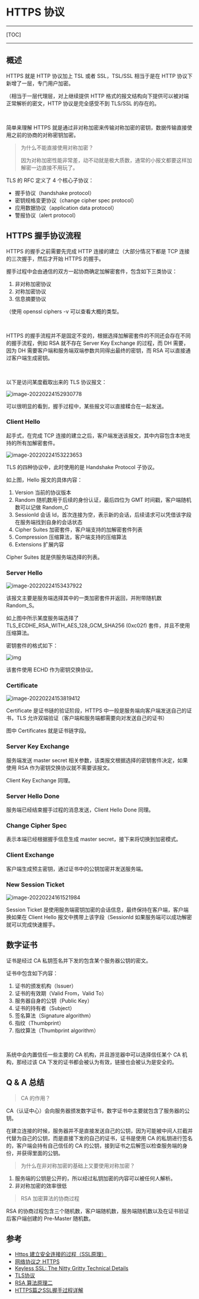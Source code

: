# HTTPS 协议



---

[TOC]

---

## 概述

HTTPS 就是 HTTP 协议加上 TSL 或者 SSL，TSL/SSL 相当于是在 HTTP 协议下新增了一层，专门用户加密。

（相当于一层代理层，对上继续提供 HTTP 格式的报文结构向下提供可以被对端正常解析的密文，HTTP 协议是完全感受不到 TLS/SSL 的存在的。

<br>

简单来理解 HTTPS 就是通过非对称加密来传输对称加密的密钥，数据传输直接使用之前的协商的对称密钥加密。

> 为什么不能直接使用对称加密？
>
> 因为对称加密性能非常差，动不动就是极大质数，通常的小报文都要这样加解密一边直接不用玩了。



TLS 的 RFC 定义了 4 个核心子协议：

- 握手协议（handshake protocol）
- 密钥规格变更协议（change cipher spec protocol）
- 应用数据协议（application data protocol）
- 警报协议（alert protocol）





## HTTPS 握手协议流程

HTTPS 的握手之前需要先完成 HTTP 连接的建立（大部分情况下都是 TCP 连接的三次握手，然后才开始 HTTPS 的握手。

握手过程中会由通信的双方一起协商确定加解密套件，包含如下三类协议：

1. 非对称加密协议
2. 对称加密协议
3. 信息摘要协议

（使用 openssl ciphers -v 可以查看大概的类型。

<br>

HTTPS 的握手流程并不是固定不变的，根据选择加解密套件的不同还会存在不同的握手流程，例如 RSA 就不存在 Server Key Exchange 的过程，而 DH 需要，因为 DH 需要客户端和服务端双端参数共同得出最终的密钥，而 RSA 可以直接通过客户端生成密钥。

<br>

以下是访问某度截取出来的 TLS 协议报文：

![image-20220224152930778](./assets/image-20220224152930778-5687817.png)



可以很明显的看到，握手过程中，某些报文可以直接糅合在一起发送。



### Client Hello

起手式，在完成 TCP 连接的建立之后，客户端发送该报文，其中内容包含本地支持的所有加解密套件。

![image-20220224153223653](assets/image-20220224153223653.png)



TLS 的四种协议中，此时使用的是 Handshake Protocol 子协议。

如上图，Hello 报文的具体内容：

1. Version 当前的协议版本
2. Random 随机数用于后续的身份认证，最后四位为 GMT 时间戳，客户端随机数可以记做 Random_C
3. SessionId 会话 Id，首次连接为空，表示新的会话，后续请求可以凭借该字段在服务端找到自身的会话状态
4. Cipher Suites 加密套件，客户端支持的加解密套件列表
5. Compression 压缩算法，客户端支持的压缩算法
6. Extensions 扩展内容

Cipher Suites 就是供服务端选择的列表。



### Server Hello

![image-20220224153437922](assets/image-20220224153437922.png)

该报文主要是服务端选择其中的一类加密套件并返回，并附带随机数 Random_S。

如上图中所示某度服务端选择了 TLS_ECDHE_RSA_WITH_AES_128_GCM_SHA256 (0xc02f) 套件，并且不使用压缩算法。

密钥套件的格式如下：

![img](assets/image2017-2-7-Cipher-Suite@2x.png)

该套件使用 ECHD 作为密钥交换协议。





### Certificate 

![image-20220224153819412](assets/image-20220224153819412.png)



Certificate 是证书链的验证阶段，HTTPS 中一般是服务端向客户端发送自己的证书，TLS 允许双端验证（客户端和服务端都需要向对发送自己的证书）

图中 Certificates 就是证书链字段。 



### Server Key Exchange 

服务端发送 master secret 相关参数，该类报文根据选择的密钥套件决定，如果使用 RSA 作为密钥交换协议就不需要该报文。

Client Key Exchange 同理。



### Server Hello Done

服务端已经结束握手过程的消息发送，Client Hello Done 同理。



### Change Cipher Spec

表示本端已经根据握手信息生成 master secret，接下来将切换到加密模式。





### Client Exchange

客户端生成预主密钥，通过证书中的公钥加密并发送服务端。



### New Session Ticket

![image-20220224161521984](assets/image-20220224161521984.png)

Session Ticket 是使用服务端密钥加密的会话信息，最终保持在客户端，客户端换如果在 Client Hello 报文中携带上该字段（SessionId 如果服务端可以成功解密就可以完成快速握手。









## 数字证书

证书是经过 CA 私钥签名并下发的包含某个服务器公钥的密文。

证书中包含如下内容：

1. 证书的颁发机构（Issuer）
2. 证书的有效期（Valid From，Valid To）
3. 服务器自身的公钥（Public Key）
4. 证书的持有者（Subject）
5. 签名算法（Signature algorithm）
6. 指纹（Thumbprint）
7. 指纹算法（Thumbprint algorithm）

<br>

系统中会内置信任一些主要的 CA 机构，并且游览器中可以选择信任某个 CA 机构，那经过该 CA 下发的证书都会被认为有效，链接也会被认为是安全的。







## Q & A 总结

> CA 的作用？

CA（认证中心）会向服务器颁发数字证书，数字证书中主要就包含了服务器的公钥。

在建立连接的时候，服务器并不是直接发送自己的公钥，因为可能被中间人拦截并代替为自己的公钥，而是直接下发的自己的证书，证书是使用 CA 的私钥进行签名的，客户端会持有自己信任的 CA 的公钥，接到证书之后解签以检查服务端的身份，并获得里面的公钥。



> 为什么在非对称加密的基础上又要使用对称加密？

1. 服务端的公钥是公开的，所以经过私钥加密的内容可以被任何人解析。
2. 非对称加密的效率很低



> RSA 加密算法的协商过程

RSA 的协商过程包含三个随机数，客户端随机数，服务端随机数以及在证书验证后客户端创建的 Pre-Master 随机数。



## 参考

- [Https 建立安全连接的过程（SSL原理）](https://blog.csdn.net/xiaopang_yan/article/details/78709574)
- [网络协议之 HTTPS](https://juejin.cn/post/6948634510485356557#heading-21)
- [Keyless SSL: The Nitty Gritty Technical Details](https://blog.cloudflare.com/keyless-ssl-the-nitty-gritty-technical-details/)
- [TLS协议](https://zhangbuhuai.com/post/tls.html)
- [RSA 算法原理二](http://www.ruanyifeng.com/blog/2013/07/rsa_algorithm_part_two.html)
- [HTTPS篇之SSL握手过程详解](https://razeencheng.com/posts/ssl-handshake-detail/)